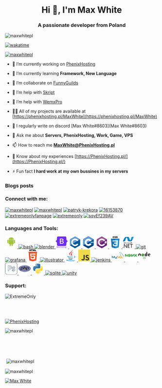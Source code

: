 <h1 align="center">Hi 👋, I'm Max White</h1>
<h3 align="center">A passionate developer from Poland</h3>

<p align="left"> <img src="https://komarev.com/ghpvc/?username=maxwhitepl&label=Profile%20views&color=0e75b6&style=flat&locale=pl" alt="maxwhitepl" /> </p>

[![wakatime](https://wakatime.com/badge/user/018d6c6e-78e3-4655-ac40-c2b417965955.svg)](https://wakatime.com/@018d6c6e-78e3-4655-ac40-c2b417965955)

<p align="left"> <a href="https://github.com/ryo-ma/github-profile-trophy"><img src="https://github-profile-trophy.vercel.app/?username=maxwhitepl&theme=onedark&locale=pl" alt="maxwhitepl" /></a> </p>

- 🔭 I’m currently working on [PhenixHosting](https://github.com/phenixhosting)

- 🌱 I’m currently learning **Framework, New Language**

- 👯 I’m collaborate on [FunnyGuilds](https://github.com/FunnyGuilds/FunnyGuilds)

- 🤝 I’m help with [Skript](https://github.com/SkriptLang/Skript/pull/4891)

- 🤝 I’m help with [WemxPro](https://github.com/WemXPro/languages/pull/12)

- 👨‍💻 All of my projects are available at [https://phenixhosting.pl/MaxWhite](https://phenixhosting.pl/MaxWhite)

- 📝 I regularly write on discord [Max White#8603](Max White#8603)

- 💬 Ask me about **Servers, PhenixHosting, Work, Game, VPS**

- 📫 How to reach me **MaxWhite@PhenixHosting.pl**

- 📄 Know about my experiences [https://PhenixHosting.pl/](https://PhenixHosting.pl/)

- ⚡ Fun fact **I hard work at my own bussines in my servers**

### Blogs posts
<!-- BLOG-POST-LIST:START -->
<!-- BLOG-POST-LIST:END -->

<h3 align="left">Connect with me:</h3>
<p align="left">
<a href="https://codepen.io/maxwhitepl" target="blank"><img align="center" src="https://raw.githubusercontent.com/rahuldkjain/github-profile-readme-generator/master/src/images/icons/Social/codepen.svg" alt="maxwhitepl" height="30" width="40" /></a>
<a href="https://dev.to/maxwhitepl" target="blank"><img align="center" src="https://raw.githubusercontent.com/rahuldkjain/github-profile-readme-generator/master/src/images/icons/Social/devto.svg" alt="maxwhitepl" height="30" width="40" /></a>
<a href="https://linkedin.com/company/70465103" target="blank"><img align="center" src="https://raw.githubusercontent.com/rahuldkjain/github-profile-readme-generator/master/src/images/icons/Social/linked-in-alt.svg" alt="patryk-krekora" height="30" width="40" /></a>
<a href="https://stackoverflow.com/users/16153870" target="blank"><img align="center" src="https://raw.githubusercontent.com/rahuldkjain/github-profile-readme-generator/master/src/images/icons/Social/stack-overflow.svg" alt="16153870" height="30" width="40" /></a>
<a href="https://facebook.com/phenixhostingpl" target="blank"><img align="center" src="https://raw.githubusercontent.com/rahuldkjain/github-profile-readme-generator/master/src/images/icons/Social/facebook.svg" alt="extremeonlyfanpage" height="30" width="40" /></a>
<a href="https://instagram.com/phenixhosting" target="blank"><img align="center" src="https://raw.githubusercontent.com/rahuldkjain/github-profile-readme-generator/master/src/images/icons/Social/instagram.svg" alt="extremeonly" height="30" width="40" /></a>
<a href="https://discord.gg/sqvEf239AV" target="blank"><img align="center" src="https://raw.githubusercontent.com/rahuldkjain/github-profile-readme-generator/master/src/images/icons/Social/discord.svg" alt="sqvEf239AV" height="30" width="40" /></a>
</p>

<h3 align="left">Languages and Tools:</h3>
<p align="left"> <a href="https://developer.android.com" target="_blank" rel="noreferrer"> <img src="https://raw.githubusercontent.com/devicons/devicon/master/icons/android/android-original-wordmark.svg" alt="android" width="40" height="40"/> </a> <a href="https://www.gnu.org/software/bash/" target="_blank" rel="noreferrer"> <img src="https://www.vectorlogo.zone/logos/gnu_bash/gnu_bash-icon.svg" alt="bash" width="40" height="40"/> </a> <a href="https://www.blender.org/" target="_blank" rel="noreferrer"> <img src="https://download.blender.org/branding/community/blender_community_badge_white.svg" alt="blender" width="40" height="40"/> </a> <a href="https://getbootstrap.com" target="_blank" rel="noreferrer"> <img src="https://raw.githubusercontent.com/devicons/devicon/master/icons/bootstrap/bootstrap-plain-wordmark.svg" alt="bootstrap" width="40" height="40"/> </a> <a href="https://www.cprogramming.com/" target="_blank" rel="noreferrer"> <img src="https://raw.githubusercontent.com/devicons/devicon/master/icons/c/c-original.svg" alt="c" width="40" height="40"/> </a> <a href="https://www.w3schools.com/cpp/" target="_blank" rel="noreferrer"> <img src="https://raw.githubusercontent.com/devicons/devicon/master/icons/cplusplus/cplusplus-original.svg" alt="cplusplus" width="40" height="40"/> </a> <a href="https://www.w3schools.com/cs/" target="_blank" rel="noreferrer"> <img src="https://raw.githubusercontent.com/devicons/devicon/master/icons/csharp/csharp-original.svg" alt="csharp" width="40" height="40"/> </a> <a href="https://www.w3schools.com/css/" target="_blank" rel="noreferrer"> <img src="https://raw.githubusercontent.com/devicons/devicon/master/icons/css3/css3-original-wordmark.svg" alt="css3" width="40" height="40"/> </a> <a href="https://dotnet.microsoft.com/" target="_blank" rel="noreferrer"> <img src="https://raw.githubusercontent.com/devicons/devicon/master/icons/dot-net/dot-net-original-wordmark.svg" alt="dotnet" width="40" height="40"/> </a> <a href="https://git-scm.com/" target="_blank" rel="noreferrer"> <img src="https://www.vectorlogo.zone/logos/git-scm/git-scm-icon.svg" alt="git" width="40" height="40"/> </a> <a href="https://grafana.com" target="_blank" rel="noreferrer"> <img src="https://www.vectorlogo.zone/logos/grafana/grafana-icon.svg" alt="grafana" width="40" height="40"/> </a> <a href="https://www.w3.org/html/" target="_blank" rel="noreferrer"> <img src="https://raw.githubusercontent.com/devicons/devicon/master/icons/html5/html5-original-wordmark.svg" alt="html5" width="40" height="40"/> </a> <a href="https://www.adobe.com/in/products/illustrator.html" target="_blank" rel="noreferrer"> <img src="https://www.vectorlogo.zone/logos/adobe_illustrator/adobe_illustrator-icon.svg" alt="illustrator" width="40" height="40"/> </a> <a href="https://www.java.com" target="_blank" rel="noreferrer"> <img src="https://raw.githubusercontent.com/devicons/devicon/master/icons/java/java-original.svg" alt="java" width="40" height="40"/> </a> <a href="https://developer.mozilla.org/en-US/docs/Web/JavaScript" target="_blank" rel="noreferrer"> <img src="https://raw.githubusercontent.com/devicons/devicon/master/icons/javascript/javascript-original.svg" alt="javascript" width="40" height="40"/> </a> <a href="https://www.jenkins.io" target="_blank" rel="noreferrer"> <img src="https://www.vectorlogo.zone/logos/jenkins/jenkins-icon.svg" alt="jenkins" width="40" height="40"/> </a> <a href="https://www.mysql.com/" target="_blank" rel="noreferrer"> <img src="https://raw.githubusercontent.com/devicons/devicon/master/icons/mysql/mysql-original-wordmark.svg" alt="mysql" width="40" height="40"/> </a> <a href="https://www.nginx.com" target="_blank" rel="noreferrer"> <img src="https://raw.githubusercontent.com/devicons/devicon/master/icons/nginx/nginx-original.svg" alt="nginx" width="40" height="40"/> </a> <a href="https://nodejs.org" target="_blank" rel="noreferrer"> <img src="https://raw.githubusercontent.com/devicons/devicon/master/icons/nodejs/nodejs-original-wordmark.svg" alt="nodejs" width="40" height="40"/> </a> <a href="https://www.photoshop.com/en" target="_blank" rel="noreferrer"> <img src="https://raw.githubusercontent.com/devicons/devicon/master/icons/photoshop/photoshop-line.svg" alt="photoshop" width="40" height="40"/> </a> <a href="https://www.php.net" target="_blank" rel="noreferrer"> <img src="https://raw.githubusercontent.com/devicons/devicon/master/icons/php/php-original.svg" alt="php" width="40" height="40"/> </a> <a href="https://www.python.org" target="_blank" rel="noreferrer"> <img src="https://raw.githubusercontent.com/devicons/devicon/master/icons/python/python-original.svg" alt="python" width="40" height="40"/> </a> <a href="https://www.sqlite.org/" target="_blank" rel="noreferrer"> <img src="https://www.vectorlogo.zone/logos/sqlite/sqlite-icon.svg" alt="sqlite" width="40" height="40"/> </a> <a href="https://unity.com/" target="_blank" rel="noreferrer"> <img src="https://www.vectorlogo.zone/logos/unity3d/unity3d-icon.svg" alt="unity" width="40" height="40"/> </a> </p>

<h3 align="left">Support:</h3>
<p><a href="https://www.buymeacoffee.com/ExtremeOnly"> <img align="left" src="https://cdn.buymeacoffee.com/buttons/v2/default-yellow.png" height="50" width="210" alt="ExtremeOnly" /></a></p><br><br><br><br>

[![PhenixHosting](https://github-readme-stats.vercel.app/api/pin/?username=maxwhitepl&repo=CS-PB)](https://github.com/anuraghazra/github-readme-stats)

<p><img align="left" src="https://github-readme-stats.vercel.app/api/top-langs?username=maxwhitepl&show_icons=true&locale=pl&layout=compact&theme=onedark" alt="maxwhitepl" /></p><br><br><br><br><br>

<p>&nbsp;<img align="center" src="https://github-readme-stats.vercel.app/api?username=maxwhitepl&show_icons=true&locale=pl&theme=onedark" alt="maxwhitepl" /></p>

<p><img align="center" src="https://github-readme-streak-stats.herokuapp.com/?user=maxwhitepl&theme=onedark&locale=pl" alt="maxwhitepl" /></p>

[![Max White](https://github-readme-stats.vercel.app/api/wakatime?username=maxwhitepl)](https://github.com/maxwhitepl)
